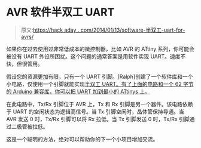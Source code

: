 # AVR 软件半双工 UART

> 原文:[https://hack aday . com/2014/01/13/software-半双工-uart-for-avrs/](https://hackaday.com/2014/01/13/software-half-duplex-uart-for-avrs/)

如果你在过去使用过非常低成本的微控制器，比如 AVR 的 ATtiny 系列，你可能会被没有 UART 外设所困扰。这个问题的通常答案是用软件实现 UART。速度不快，但很管用。

假设您的资源更加有限，只有一个 UART 引脚。[Ralph]创建了一个软件库和一个小电路，仅使用一个引脚就能实现[半双工 UART。有了上面的电路和一个 62 字节的 Arduino 兼容库，你可以把 UART 加到最小的 ATtinys 上。](http://nerdralph.blogspot.ca/2014/01/avr-half-duplex-software-uart.html)

在此电路中，Tx/Rx 引脚位于 AVR 上，Tx 和 Rx 引脚是另一个器件。该电路依赖于 UART 的空闲状态为逻辑高信号。当 Tx 引脚空闲时，晶体管保持导通。当 AVR 发送 0 时，Tx/Rx 引脚可以将 Rx 拉低。当 Tx 引脚发送 0 时，Tx/Rx 引脚通过二极管被拉低。

这是一个聪明的方法，绝对可以帮助你的下一个小项目增加交流。